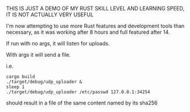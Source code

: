 THIS IS JUST A DEMO OF MY RUST SKILL LEVEL AND LEARNING SPEED, IT IS NOT ACTUALLY VERY USEFUL

I'm now attempting to use more Rust features and development tools than necessary, as it was working after 8 hours and full featured after 14.

If run with no args, it will listen for uploads.

With args it will send a file.  

i.e.
```
cargo build
./target/debug/udp_uploader &
sleep 1
./target/debug/udp_uploader /etc/passwd 127.0.0.1:34254
```

should result in a file of the same content named by its sha256
